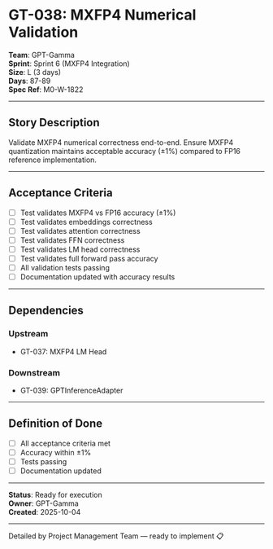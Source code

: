 # GT-038: MXFP4 Numerical Validation

**Team**: GPT-Gamma  
**Sprint**: Sprint 6 (MXFP4 Integration)  
**Size**: L (3 days)  
**Days**: 87-89  
**Spec Ref**: M0-W-1822

---

## Story Description

Validate MXFP4 numerical correctness end-to-end. Ensure MXFP4 quantization maintains acceptable accuracy (±1%) compared to FP16 reference implementation.

---

## Acceptance Criteria

- [ ] Test validates MXFP4 vs FP16 accuracy (±1%)
- [ ] Test validates embeddings correctness
- [ ] Test validates attention correctness
- [ ] Test validates FFN correctness
- [ ] Test validates LM head correctness
- [ ] Test validates full forward pass accuracy
- [ ] All validation tests passing
- [ ] Documentation updated with accuracy results

---

## Dependencies

### Upstream
- GT-037: MXFP4 LM Head

### Downstream
- GT-039: GPTInferenceAdapter

---

## Definition of Done

- [ ] All acceptance criteria met
- [ ] Accuracy within ±1%
- [ ] Tests passing
- [ ] Documentation updated

---

**Status**: Ready for execution  
**Owner**: GPT-Gamma  
**Created**: 2025-10-04

---
Detailed by Project Management Team — ready to implement 📋
